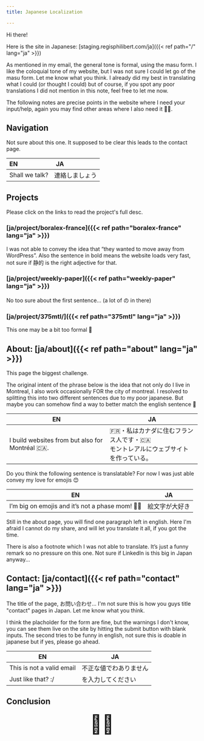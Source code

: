 ```yaml
---
title: Japanese Localization

---
```


Hi there! 

Here is the site in Japanese: [staging.regisphilibert.com/ja]({{< ref path="/" lang="ja" >}})

As mentioned in my email, the general tone is formal, using the masu form. I like the coloquial tone of my website, but I was not sure I could let go of the masu form. Let me know what you think.
I already did my best in translating what I could (or thought I could) but of course, if you spot any poor translations I did not mention in this note, feel free to let me now.

The following notes are precise points in the website where I need your input/help, again you may find other areas where I also need it 🤷‍♂️.

## Navigation
Not sure about this one. It supposed to be clear this leads to the contact page.

EN | JA
|:--- |:---
Shall we talk? | 連絡しましょう

## Projects

Please click on the links to read the project's full desc.

### [ja/project/boralex-france]({{< ref path="boralex-france" lang="ja" >}})

I was not able to convey the idea that “they wanted to move away from WordPress”. Also the sentence in bold means the website loads very fast, not sure if 静的 is the right adjective for that.

### [ja/project/weekly-paper]({{< ref path="weekly-paper" lang="ja" >}})
No too sure about the first sentence… (a lot of の in there)

### [ja/project/375mtl/]({{< ref path="375mtl" lang="ja" >}})

This one may be a bit too formal 👔

## About: [ja/about]({{< ref path="about" lang="ja" >}})
This page the biggest challenge.

The original intent of the phrase below is the idea that not only do I live in Montreal, I also work occasionally FOR the city of montreal. I resolved to splitting this into two different sentences due to my poor japanese. But maybe you can somehow find a way to better match the english sentence 🙏

EN | JA
--- | ---
I build websites from but also for Montréal 🇨🇦.|🇫🇷・私はカナダに住むフランス人です・🇨🇦 <br> モントレアルにウェブサイトを作っている。

Do you think the following sentence is translatable? For now I was just able convey my love for emojis 😊

EN | JA
--- | ---
I’m big on emojis and it’s not a phase mom! 🤷🏻|絵文字が大好き

Still in the about page, you will find one paragraph left in english. Here I'm afraid I cannot do my share, and will let you translate it all, if you got the time.

There is also a footnote which I was not able to translate. It’s just a funny remark so no pressure on this one. Not sure if LinkedIn is this big in Japan anyway...

## Contact: [ja/contact]({{< ref path="contact" lang="ja" >}})

The title of the page, お問い合わせ... I'm not sure this is how you guys title "contact" pages in Japan. Let me know what you think.

I think the placholder for the form are fine, but the warnings I don't know, you can see them live on the site by hitting the submit button with blank inputs. The second tries to be funny in english, not sure this is doable in japanese but if yes, please go ahead.

EN | JA
--- | ---
This is not a valid email|不正な値でわありません
Just like that? :/|を入力してください

## Conclusion

<div style="text-align:center;font-size:3rem"> 🙇‍♂️ </div>




